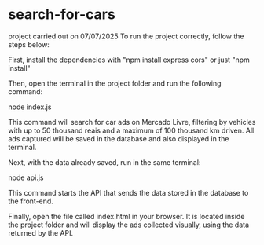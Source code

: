 # search-for-cars
project carried out on 07/07/2025
To run the project correctly, follow the steps below:

First, install the dependencies with "npm install express cors" or just "npm install"

Then, open the terminal in the project folder and run the following command:

node index.js

This command will search for car ads on Mercado Livre, filtering by vehicles with up to 50 thousand reais and a maximum of 100 thousand km driven. All ads captured will be saved in the database and also displayed in the terminal.

Next, with the data already saved, run in the same terminal:

node api.js

This command starts the API that sends the data stored in the database to the front-end.

Finally, open the file called index.html in your browser. It is located inside the project folder and will display the ads collected visually, using the data returned by the API.
